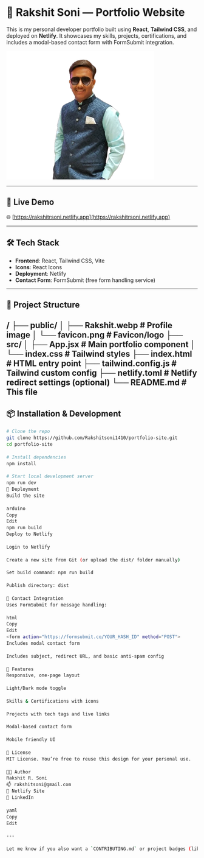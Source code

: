 # 🚀 Rakshit Soni — Portfolio Website

This is my personal developer portfolio built using **React**, **Tailwind CSS**, and deployed on **Netlify**. It showcases my skills, projects, certifications, and includes a modal-based contact form with FormSubmit integration.

![Portfolio Screenshot](./public/Rakshit.webp)

---

## 🔗 Live Demo

🌐 [https://rakshitrsoni.netlify.app](https://rakshitrsoni.netlify.app)

---

## 🛠 Tech Stack

- **Frontend**: React, Tailwind CSS, Vite
- **Icons**: React Icons
- **Deployment**: Netlify
- **Contact Form**: FormSubmit (free form handling service)

---

## 📁 Project Structure

/
├── public/
│ ├── Rakshit.webp # Profile image
│ └── favicon.png # Favicon/logo
├── src/
│ ├── App.jsx # Main portfolio component
│ └── index.css # Tailwind styles
├── index.html # HTML entry point
├── tailwind.config.js # Tailwind custom config
├── netlify.toml # Netlify redirect settings (optional)
└── README.md # This file
---

## 📦 Installation & Development

```bash
# Clone the repo
git clone https://github.com/Rakshitsoni1410/portfolio-site.git
cd portfolio-site

# Install dependencies
npm install

# Start local development server
npm run dev
🚀 Deployment
Build the site

arduino
Copy
Edit
npm run build
Deploy to Netlify

Login to Netlify

Create a new site from Git (or upload the dist/ folder manually)

Set build command: npm run build

Publish directory: dist

💬 Contact Integration
Uses FormSubmit for message handling:

html
Copy
Edit
<form action="https://formsubmit.co/YOUR_HASH_ID" method="POST">
Includes modal contact form

Includes subject, redirect URL, and basic anti-spam config

🎯 Features
Responsive, one-page layout

Light/Dark mode toggle

Skills & Certifications with icons

Projects with tech tags and live links

Modal-based contact form

Mobile friendly UI

📄 License
MIT License. You’re free to reuse this design for your personal use.

👨‍💻 Author
Rakshit R. Soni
📫 rakshitsoni@gmail.com
🔗 Netlify Site
🔗 LinkedIn

yaml
Copy
Edit

---

Let me know if you also want a `CONTRIBUTING.md` or project badges (like Netlify build status).
